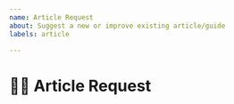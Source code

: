 ```yaml
---
name: Article Request
about: Suggest a new or improve existing article/guide
labels: article

---
```


# 👨‍🍳 Article Request
<!--
*What would you like to be added/changed?
Do you want more details or further explanation on a topic?*
-->

